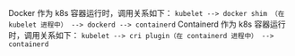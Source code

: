 Docker 作为 k8s 容器运行时，调用关系如下：
`kubelet --> docker shim （在 kubelet 进程中） --> dockerd --> containerd`
Containerd 作为 k8s 容器运行时，调用关系如下：
`kubelet --> cri plugin（在 containerd 进程中） --> containerd`
